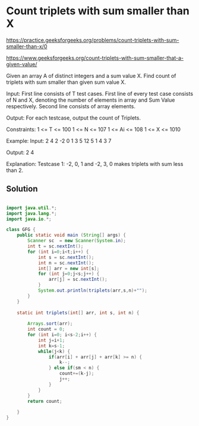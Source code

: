 # Count triplets with sum smaller than X

https://practice.geeksforgeeks.org/problems/count-triplets-with-sum-smaller-than-x/0

https://www.geeksforgeeks.org/count-triplets-with-sum-smaller-that-a-given-value/

Given an array A of distinct integers and a sum value X. Find count of triplets with sum smaller than given sum value X.

Input:
First line consists of T test cases. First line of every test case consists of N and X, denoting the number of elements in array and Sum Value respectively. Second line consists of array elements.

Output:
For each testcase, output the count of Triplets.

Constraints:
1 <= T <= 100
1 <= N <= 107
1 <= Ai <= 108
1 <= X <= 1010

Example:
Input:
2
4 2
-2 0 1 3
5 12
5 1 4 3 7

Output:
2
4

Explanation:
Testcase 1: -2, 0, 1 and -2, 3, 0 makes triplets with sum less than 2.

## Solution
```java

import java.util.*;
import java.lang.*;
import java.io.*;

class GFG {
	public static void main (String[] args) {
		Scanner sc  = new Scanner(System.in);
		int t = sc.nextInt();
		for (int i=0;i<t;i++) {
		    int s = sc.nextInt();
		    int n = sc.nextInt();
		    int[] arr = new int[s];
		    for (int j=0;j<s;j++) {
		        arr[j] = sc.nextInt();
		    }
		    System.out.println(triplets(arr,s,n)+"");
		}
	}
	
	static int triplets(int[] arr, int s, int n) {
	    
	    Arrays.sort(arr);
	    int count = 0;
	    for (int i=0; i<s-2;i++) {
	        int j=i+1;
	        int k=s-1;
	        while(j<k) {
	            if(arr[i] + arr[j] + arr[k] >= n) {
	                k--;
	            } else if(sm < n) {
	                count+=(k-j);
	                j++;
	            }
	        }
	    }
	    return count;
	    
	}
}

```
